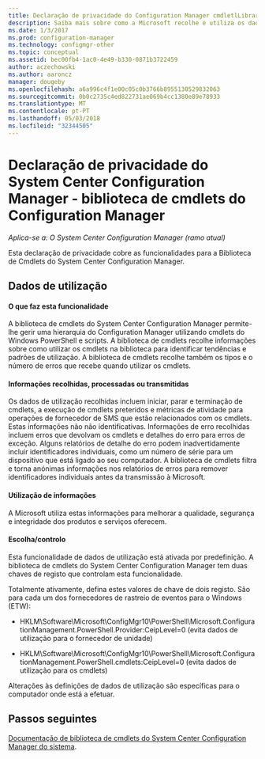 ```yaml
---
title: Declaração de privacidade do Configuration Manager cmdletlLibrary
description: Saiba mais sobre como a Microsoft recolhe e utiliza os dados relacionados com a biblioteca de cmdlets do System Center Configuration Manager.
ms.date: 1/3/2017
ms.prod: configuration-manager
ms.technology: configmgr-other
ms.topic: conceptual
ms.assetid: bec00fb4-1ac0-4e49-b330-0871b3722459
author: aczechowski
ms.author: aaroncz
manager: dougeby
ms.openlocfilehash: a6a996c4f1e00c05c0b3766b8955130529832063
ms.sourcegitcommit: 0b0c2735c4ed822731ae069b4cc1380e89e78933
ms.translationtype: MT
ms.contentlocale: pt-PT
ms.lasthandoff: 05/03/2018
ms.locfileid: "32344505"
---
```

# <a name="system-center-configuration-manager-privacy-statement---configuration-manager-cmdlet-library"></a>Declaração de privacidade do System Center Configuration Manager - biblioteca de cmdlets do Configuration Manager

*Aplica-se a: O System Center Configuration Manager (ramo atual)*

Esta declaração de privacidade cobre as funcionalidades para a Biblioteca de Cmdlets do System Center Configuration Manager.  

## <a name="usage-data"></a>Dados de utilização  

#### <a name="what-this-feature-does"></a>O que faz esta funcionalidade   

A biblioteca de cmdlets do System Center Configuration Manager permite-lhe gerir uma hierarquia do Configuration Manager utilizando cmdlets do Windows PowerShell e scripts. A biblioteca de cmdlets recolhe informações sobre como utilizar os cmdlets na biblioteca para identificar tendências e padrões de utilização. A biblioteca de cmdlets recolhe também os tipos e o número de erros que recebe quando utilizar os cmdlets.  

#### <a name="information-collected-processed-or-transmitted"></a>Informações recolhidas, processadas ou transmitidas
   
Os dados de utilização recolhidas incluem iniciar, parar e terminação de cmdlets, a execução de cmdlets preteridos e métricas de atividade para operações de fornecedor de SMS que estão relacionados com os cmdlets. Estas informações não não identificativas. Informações de erro recolhidas incluem erros que devolvam os cmdlets e detalhes do erro para erros de exceção. Alguns relatórios de detalhe do erro podem inadvertidamente incluir identificadores individuais, como um número de série para um dispositivo que está ligado ao seu computador. A biblioteca de cmdlets filtra e torna anónimas informações nos relatórios de erros para remover identificadores individuais antes da transmissão à Microsoft.  

#### <a name="use-of-information"></a>Utilização de informações
   
A Microsoft utiliza estas informações para melhorar a qualidade, segurança e integridade dos produtos e serviços oferecem.  

#### <a name="choicecontrol"></a>Escolha/controlo   

Esta funcionalidade de dados de utilização está ativada por predefinição. A biblioteca de cmdlets do System Center Configuration Manager tem duas chaves de registo que controlam esta funcionalidade.  

 Totalmente ativamente, defina estes valores de chave de dois registo. São para cada um dos fornecedores de rastreio de eventos para o Windows (ETW):  

-   HKLM\Software\Microsoft\ConfigMgr10\PowerShell\Microsoft.ConfigurationManagement.PowerShell.Provider:CeipLevel=0 (evita dados de utilização para o fornecedor de unidade)  

-   HKLM\Software\Microsoft\ConfigMgr10\PowerShell\Microsoft.ConfigurationManagement.PowerShell.cmdlets:CeipLevel=0 (evita dados de utilização para os cmdlets)  

 Alterações às definições de dados de utilização são específicas para o computador onde está a efetuar.  


## <a name="next-steps"></a>Passos seguintes

[Documentação de biblioteca de cmdlets do System Center Configuration Manager do sistema](https://docs.microsoft.com/powershell/sccm/configurationmanager/).   

